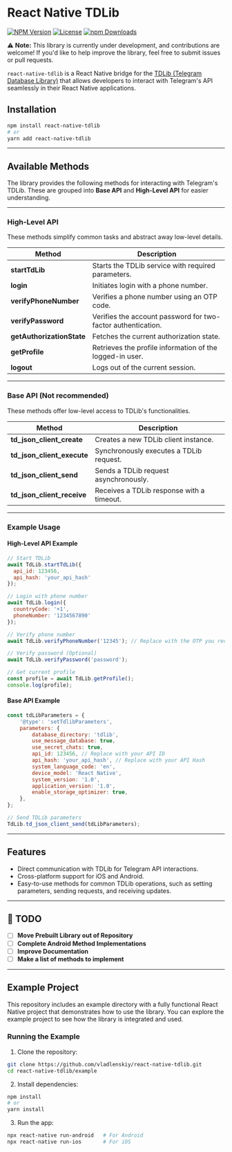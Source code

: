 # React Native TDLib

[![NPM Version](https://img.shields.io/npm/v/react-native-tdlib.svg?style=flat-square)](https://www.npmjs.com/package/react-native-tdlib)
[![License](https://img.shields.io/npm/l/react-native-tdlib.svg?style=flat-square)](./LICENSE)
[![npm Downloads](https://img.shields.io/npm/dm/react-native-tdlib.svg?style=flat-square)](https://www.npmjs.com/package/react-native-tdlib)

⚠️ **Note:** This library is currently under development, and contributions are welcome! If you'd like to help improve the library, feel free to submit issues or pull requests.

`react-native-tdlib` is a React Native bridge for the [TDLib (Telegram Database Library)](https://github.com/tdlib/td) that allows developers to interact with Telegram's API seamlessly in their React Native applications.

## Installation

```bash
npm install react-native-tdlib
# or
yarn add react-native-tdlib
```
---

## Available Methods

The library provides the following methods for interacting with Telegram's TDLib. These are grouped into **Base API** and **High-Level API** for easier understanding.

---

### High-Level API

These methods simplify common tasks and abstract away low-level details.

| Method                 | Description                                                |
|------------------------|------------------------------------------------------------|
| **startTdLib**          | Starts the TDLib service with required parameters.         |
| **login**               | Initiates login with a phone number.                      |
| **verifyPhoneNumber**   | Verifies a phone number using an OTP code.                |
| **verifyPassword**      | Verifies the account password for two-factor authentication. |
| **getAuthorizationState** | Fetches the current authorization state.               |
| **getProfile**          | Retrieves the profile information of the logged-in user.  |
| **logout**              | Logs out of the current session.                          |

---

### Base API (Not recommended)

These methods offer low-level access to TDLib's functionalities.

| Method                 | Description                                                |
|------------------------|------------------------------------------------------------|
| **td_json_client_create** | Creates a new TDLib client instance.                     |
| **td_json_client_execute** | Synchronously executes a TDLib request.                |
| **td_json_client_send** | Sends a TDLib request asynchronously.                     |
| **td_json_client_receive** | Receives a TDLib response with a timeout.              |

---

### Example Usage

#### **High-Level API Example**
```javascript
// Start TDLib
await TdLib.startTdLib({
  api_id: 123456,
  api_hash: 'your_api_hash'
});

// Login with phone number
await TdLib.login({
  countryCode: '+1',
  phoneNumber: '1234567890'
});

// Verify phone number
await TdLib.verifyPhoneNumber('12345'); // Replace with the OTP you received

// Verify password (Optional)
await TdLib.verifyPassword('password');

// Get current profile
const profile = await TdLib.getProfile();
console.log(profile);
```

#### **Base API Example**
```javascript
const tdLibParameters = {
    '@type': 'setTdlibParameters',
    parameters: {
        database_directory: 'tdlib',
        use_message_database: true,
        use_secret_chats: true,
        api_id: 123456, // Replace with your API ID
        api_hash: 'your_api_hash', // Replace with your API Hash
        system_language_code: 'en',
        device_model: 'React Native',
        system_version: '1.0',
        application_version: '1.0',
        enable_storage_optimizer: true,
    },
};

// Send TDLib parameters
TdLib.td_json_client_send(tdLibParameters);
```
---
## Features
- Direct communication with TDLib for Telegram API interactions.
- Cross-platform support for iOS and Android.
- Easy-to-use methods for common TDLib operations, such as setting parameters, sending requests, and receiving updates.
---
## 📝 TODO
- [ ] **Move Prebuilt Library out of Repository**
- [ ] **Complete Android Method Implementations**
- [ ] **Improve Documentation**
- [ ] **Make a list of methods to implement**
---

## Example Project

This repository includes an example directory with a fully functional React Native project that demonstrates how to use the library. You can explore the example project to see how the library is integrated and used.

### Running the Example

1. Clone the repository:
```bash
git clone https://github.com/vladlenskiy/react-native-tdlib.git
cd react-native-tdlib/example
```
2. Install dependencies:
```bash
npm install
# or
yarn install
```

3.	Run the app:
```bash
npx react-native run-android   # For Android
npx react-native run-ios       # For iOS
```
